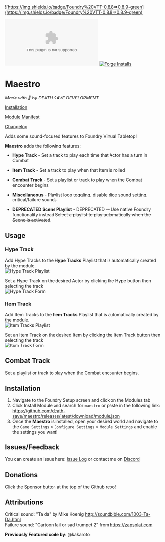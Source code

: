 ![https://img.shields.io/badge/Foundry%20VTT-0.8.8=>0.8.9-green](https://img.shields.io/badge/Foundry%20VTT-0.8.8=>0.8.9-green)

![GitHub downloads (latest)](https://img.shields.io/github/downloads-pre/death-save/maestro/latest/module.zip)
[![Forge Installs](https://img.shields.io/badge/dynamic/json?label=Forge%20Install%20Base&query=package.installs&suffix=%&url=https://forge-vtt.com/api/bazaar/package/maestro&colorB=brightgreen)](https://forge-vtt.com/)

# Maestro
*Made with 🧡 by DEATH SAVE DEVELOPMENT*    

[Installation](#Installation)

[Module Manifest](https://github.com/death-save/maestro/releases/latest/download/module.json)

[Changelog](https://github.com/death-save/maestro/blob/master/CHANGELOG.md)


Adds some sound-focused features to Foundry Virtual Tabletop!

**Maestro** adds the following features:
* **Hype Track** - Set a track to play each time that Actor has a turn in Combat
* **Item Track** - Set a track to play when that Item is rolled
* **Combat Track** - Set a playlist or track to play when the Combat encounter begins
* **Miscellaneous** - Playlist loop toggling, disable dice sound setting, critical/failure sounds

* **DEPRECATED Scene Playlist** - DEPRECATED -- Use native Foundry functionality instead ~~Select a playlist to play automatically when the Scene is activated~~.


## Usage

### Hype Track
Add Hype Tracks to the **Hype Tracks** Playlist that is automatically created by the module.    
![Hype Track Playlist](https://i.imgur.com/zbbD3Lz.png)

Set a Hype Track on the desired Actor by clicking the Hype button then selecting the track    
![Hype Track Form](https://i.imgur.com/qJTHqg6.png)

### Item Track
Add Item Tracks to the **Item Tracks** Playlist that is automatically created by the module.    
![Item Tracks Playlist](https://i.imgur.com/pKi7Cd1.png)

Set an Item Track on the desired Item by clicking the Item Track button then selecting the track    
![Item Track Form](https://i.imgur.com/LyQwkDE.png)

## Combat Track
Set a playlist or track to play when the Combat encounter begins.

## Installation

1. Navigate to the Foundry Setup screen and click on the Modules tab
2. Click Install Module and search for `maestro` or paste in the following link: https://github.com/death-save/maestro/releases/latest/download/module.json
3. Once the **Maestro** is installed, open your desired world and navigate to the `Game Settings` > `Configure Settings` > `Module Settings` and enable the settings you want!

## Issues/Feedback
You can create an issue here: [Issue Log](https://github.com/death-save/maestro/issues) or contact me on [Discord](https://discord.gg/pqnn72VTmj)

## Donations
Click the Sponsor button at the top of the Github repo!

## Attributions
Critical sound: "Ta da" by Mike Koenig http://soundbible.com/1003-Ta-Da.html    
Failure sound: "Cartoon fail or sad trumpet 2" from https://zapsplat.com

**Previously Featured code by**: @kakaroto  
